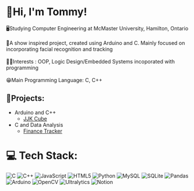 # 👋Hi, I'm Tommy!
🖥️Studying Computer Engineering at McMaster University, Hamilton, Ontario<br/> <br>🤖A show inspired project, created using Arduino and C. Mainly focused on incorporating facial recognition and tracking<br/><br>🧑‍💻Interests : OOP, Logic Design/Embedded Systems incoporated with programming<br/><br>😁Main Programming Language: C, C++<br>
## 👾Projects:
- Arduino and C++<br/>
  - [JJK Cube](https://github.com/Tendeez1/JJK-Cube)
- C and Data Analysis<br/>
  - [Finance Tracker](https://github.com/Tendeez1/Finance-Tracker)
  


# 💻 Tech Stack:
![C](https://img.shields.io/badge/c-%2300599C.svg?style=for-the-badge&logo=c&logoColor=white) 
![C++](https://img.shields.io/badge/c++-%2300599C.svg?style=for-the-badge&logo=c%2B%2B&logoColor=white) 
![JavaScript](https://img.shields.io/badge/javascript-%23323330.svg?style=for-the-badge&logo=javascript&logoColor=%23F7DF1E) 
![HTML5](https://img.shields.io/badge/html5-%23E34F26.svg?style=for-the-badge&logo=html5&logoColor=white) 
![Python](https://img.shields.io/badge/python-3670A0?style=for-the-badge&logo=python&logoColor=ffdd54) 
![MySQL](https://img.shields.io/badge/mysql-4479A1.svg?style=for-the-badge&logo=mysql&logoColor=white) 
![SQLite](https://img.shields.io/badge/sqlite-%2307405e.svg?style=for-the-badge&logo=sqlite&logoColor=white) 
![Pandas](https://img.shields.io/badge/pandas-%23150458.svg?style=for-the-badge&logo=pandas&logoColor=white) 
![Arduino](https://img.shields.io/badge/-Arduino-00979D?style=for-the-badge&logo=Arduino&logoColor=white) 
![OpenCV](https://img.shields.io/badge/OpenCV-27338e?style=for-the-badge&logo=opencv&logoColor=white) 
![Ultralytics](https://img.shields.io/badge/Ultralytics-FF6A00?style=for-the-badge&logo=ultralytics&logoColor=white) 
![Notion](https://img.shields.io/badge/Notion-%23000000.svg?style=for-the-badge&logo=notion&logoColor=white)

